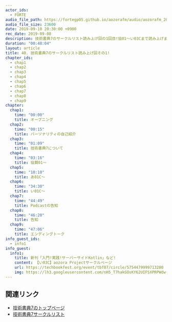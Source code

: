 ```yaml
---
actor_ids:
  - FORTE
audio_file_path: https://fortegp05.github.io/aozorafm/audio/aozorafm_20190911_01.mp3
audio_file_size: 23600
date: 2019-09-10 20:30:00 +0900
rec_date: 2019-09-08
description: 技術書典7のサークルリスト読み上げ回の1回目!協01〜い03Cまで読み上げました!
duration: "00:48:04"
layout: article
title: 40. 技術書典7のサークルリスト読み上げ回その1!
chapter_ids:
  - chap1
  - chap2
  - chap3
  - chap4
  - chap5
  - chap6
  - chap7
  - chap8
  - chap9
chapter:
  chap1:
    time: "00:00"
    title: オープニング
  chap2:
    time: "00:15"
    title: バーソナリティの自己紹介
  chap3:
    time: "01:09"
    title: 技術書典7について
  chap4:
    time: "03:16"
    title: 協賛01〜
  chap5:
    time: "10:10"
    title: あ01C〜
  chap6:
    time: "34:30"
    title: い01C〜
  chap7:
    time: "44:49"
    title: Podcastの告知
  chap8:
    time: "46:20"
    title: 告知
  chap9:
    time: "47:06"
    title: エンディングトーク
info_guest_ids:
  - info1
info_guest:
  info1:
    title: 新刊「入門!実践!サーバーサイドKotlin」など!
    content: 【い03C】aozora Projectサークルページ
    url: https://techbookfest.org/event/tbf07/circle/5754479999713280
    img: https://lh3.googleusercontent.com/nH5_T7hakGOsKY62UIFSXPRPWdw-w7rqAVkfAnrA16HMGLk02zmzmCB0yG-TPB3WlpMaVc5jRXH0H2ZGksyb
---
```


## 関連リンク
- [技術書典7のトップページ](https://techbookfest.org/event/tbf07)
- [技術書典7サークルリスト](https://techbookfest.org/event/tbf07/circle)
